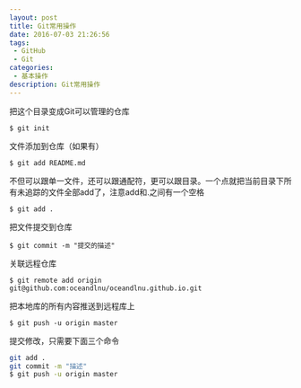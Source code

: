 ```yaml
---
layout: post
title: Git常用操作
date: 2016-07-03 21:26:56
tags:
 - GitHub
 - Git
categories:
 - 基本操作
description: Git常用操作
---
```

把这个目录变成Git可以管理的仓库

	$ git init
文件添加到仓库（如果有）

	$ git add README.md
不但可以跟单一文件，还可以跟通配符，更可以跟目录。一个点就把当前目录下所有未追踪的文件全部add了，注意add和.之间有一个空格

	$ git add .
把文件提交到仓库

	$ git commit -m "提交的描述"
关联远程仓库

	$ git remote add origin git@github.com:oceandlnu/oceandlnu.github.io.git
把本地库的所有内容推送到远程库上

	$ git push -u origin master
提交修改，只需要下面三个命令

```bash
git add .
git commit -m "描述"
$ git push -u origin master
```